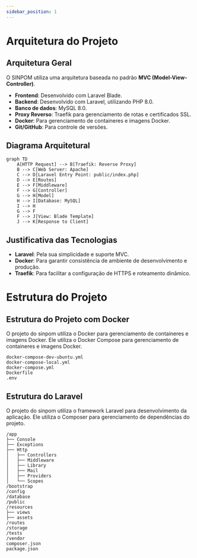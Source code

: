 ```yaml
---
sidebar_position: 1
---
```


# Arquitetura do Projeto

## Arquitetura Geral

O SINPOM utiliza uma arquitetura baseada no padrão **MVC (Model-View-Controller)**.

- **Frontend**: Desenvolvido com Laravel Blade.
- **Backend**: Desenvolvido com Laravel, utilizando PHP 8.0.
- **Banco de dados**: MySQL 8.0.
- **Proxy Reverso**: Traefik para gerenciamento de rotas e certificados SSL.
- **Docker**: Para gerenciamento de containeres e imagens Docker.
- **Git/GitHub**: Para controle de versões.

## Diagrama Arquitetural

```mermaid
graph TD
    A[HTTP Request] --> B[Traefik: Reverse Proxy]
    B --> C[Web Server: Apache]
    C --> D[Laravel Entry Point: public/index.php]
    D --> E[Routes]
    E --> F[Middleware]
    F --> G[Controller]
    G --> H[Model]
    H --> I[Database: MySQL]
    I --> H
    G --> F
    F --> J[View: Blade Template]
    J --> K[Response to Client]
```

## Justificativa das Tecnologias

- **Laravel**: Pela sua simplicidade e suporte MVC.
- **Docker**: Para garantir consistência de ambiente de desenvolvimento e produção.
- **Traefik**: Para facilitar a configuração de HTTPS e roteamento dinâmico.

# Estrutura do Projeto

## Estrutura do Projeto com Docker

O projeto do sinpom utiliza o Docker para gerenciamento de containeres e imagens Docker. Ele utiliza o Docker Compose para gerenciamento de containeres e imagens Docker.

```plaintext
docker-compose-dev-ubuntu.yml
docker-compose-local.yml
docker-compose.yml
Dockerfile
.env
```

## Estrutura do Laravel

O projeto do sinpom utiliza o framework Laravel para desenvolvimento da aplicação. Ele utiliza o Composer para gerenciamento de dependências do projeto.

```plaintext
/app
├── Console
├── Exceptions
├── Http
│   ├── Controllers
│   ├── Middleware
│   ├── Library
│   ├── Mail
│   ├── Providers
│   └── Scopes
/bootstrap
/config
/database
/public
/resources
├── views
├── assets
/routes
/storage
/tests
/vendor
composer.json
package.json
```
